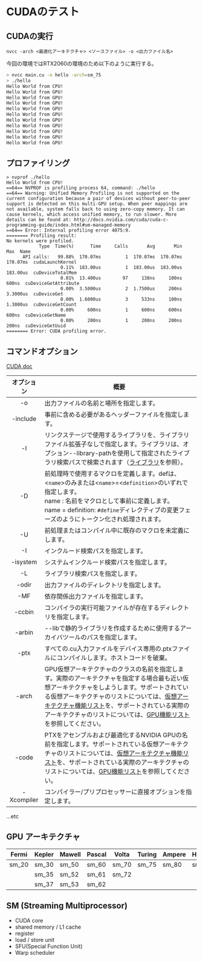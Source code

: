 # CUDAのテスト

## CUDAの実行
```
nvcc -arch <最適化アーキテクチャ> <ソースファイル> -o <出力ファイル名>
```

今回の環境ではRTX2060の環境のため以下のように実行する。
```bash
> nvcc main.cu -o hello -arch=sm_75
> ./hello 
Hello World from CPU!
Hello World from GPU!
Hello World from GPU!
Hello World from GPU!
Hello World from GPU!
Hello World from GPU!
Hello World from GPU!
Hello World from GPU!
Hello World from GPU!
Hello World from GPU!
Hello World from GPU!
```

## プロファイリング
``` 
> nvprof ./hello
Hello World from CPU!
==64== NVPROF is profiling process 64, command: ./hello
==64== Warning: Unified Memory Profiling is not supported on the current configuration because a pair of devices without peer-to-peer support is detected on this multi-GPU setup. When peer mappings are not available, system falls back to using zero-copy memory. It can cause kernels, which access unified memory, to run slower. More details can be found at: http://docs.nvidia.com/cuda/cuda-c-programming-guide/index.html#um-managed-memory       
==64== Error: Internal profiling error 4075:9.
======== Profiling result:
No kernels were profiled.
            Type  Time(%)      Time     Calls       Avg       Min       Max  Name
      API calls:   99.88%  170.07ms         1  170.07ms  170.07ms  170.07ms  cudaLaunchKernel
                    0.11%  183.00us         1  183.00us  183.00us  183.00us  cuDeviceTotalMem
                    0.01%  13.400us        97     138ns     100ns     600ns  cuDeviceGetAttribute
                    0.00%  3.5000us         2  1.7500us     200ns  3.3000us  cuDeviceGet
                    0.00%  1.6000us         3     533ns     100ns  1.3000us  cuDeviceGetCount
                    0.00%     600ns         1     600ns     600ns     600ns  cuDeviceGetName
                    0.00%     200ns         1     200ns     200ns     200ns  cuDeviceGetUuid
======== Error: CUDA profiling error.
```

## コマンドオプション
[CUDA doc](https://docs.nvidia.com/cuda/cuda-compiler-driver-nvcc/index.html#nvcc-command-options)

| オプション | 概要 |
|:---:|-|
| -o | 出力ファイルの名前と場所を指定します。 |
| -include | 事前に含める必要があるヘッダーファイルを指定します。 |
| -l | リンクステージで使用するライブラリを、ライブラリファイル拡張子なしで指定します。ライブラリは、オプション--library-pathを使用して指定されたライブラリ検索パスで検索されます（[ライブラリ](https://docs.nvidia.com/cuda/cuda-compiler-driver-nvcc/index.html#libraries)を参照）。 |
| -D | 前処理時で使用するマクロを定義します。defは、<`name`>のみまたは<`name`>=<`definition`>のいずれで指定します。<br> name : 名前をマクロとして事前に定義します。<br> name = definition: ``#define``ディレクティブの変更フェーズのようにトークン化され処理されます。 |
| -U | 前処理またはコンパイル中に既存のマクロを未定義にします。 |
| -I | インクルード検索パスを指定します。 |
| -isystem | システムインクルード検索パスを指定します。 |
| -L | ライブラリ検索パスを指定します。 |
| -odir | 出力ファイルのディレクトリを指定します。 |
| -MF | 依存関係出力ファイルを指定します。 |
| -ccbin | コンパイラの実行可能ファイルが存在するディレクトリを指定します。|
| -arbin | --libで静的ライブラリを作成するために使用するアーカイバツールのパスを指定します。 |
| -ptx | すべての.cu入力ファイルをデバイス専用の.ptxファイルにコンパイルします。ホストコードを破棄。 |
| -arch | GPU仮想アーキテクチャのクラスの名前を指定します。実際のアーキテクチャを指定する場合最も近い仮想アーキテクチャをしようします。サポートされている仮想アーキテクチャのリストについては、[仮想アーキテクチャ機能リスト](https://docs.nvidia.com/cuda/cuda-compiler-driver-nvcc/index.html#virtual-architecture-feature-list)を、サポートされている実際のアーキテクチャのリストについては、[GPU機能リスト](https://docs.nvidia.com/cuda/cuda-compiler-driver-nvcc/index.html#gpu-feature-list)を参照してください。 |
| -code | PTXをアセンブルおよび最適化するNVIDIA GPUの名前を指定します。サポートされている仮想アーキテクチャのリストについては、[仮想アーキテクチャ機能リスト](https://docs.nvidia.com/cuda/cuda-compiler-driver-nvcc/index.html#virtual-architecture-feature-list)を、サポートされている実際のアーキテクチャのリストについては、[GPU機能リスト](https://docs.nvidia.com/cuda/cuda-compiler-driver-nvcc/index.html#gpu-feature-list)を参照してください。 |
| -Xcompiler | コンパイラー/プリプロセッサーに直接オプションを指定します。 | 
...etc


## GPU アーキテクチャ
| Fermi | Kepler | Mawell | Pascal | Volta | Turing | Ampere | Hopper |
|-|-|-|-|-|-|-|-|
| sm_20 | sm_30 | sm_50 | sm_60 | sm_70 | sm_75 | sm_80 | sm_85 |
| | sm_35 | sm_52 | sm_61 | sm_72 | | | |
| | sm_37 | sm_53 | sm_62 | | | | |

## SM (Streaming Multiprocessor)
- CUDA core
- shared memory / L1 cache
- register
- load / store unit
- SFU(Special Function Unit)
- Warp scheduler